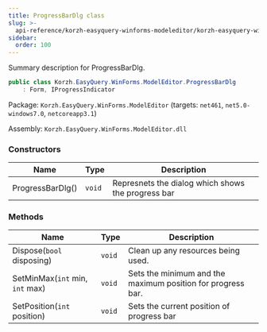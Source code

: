```yaml
---
title: ProgressBarDlg class
slug: >-
  api-reference/korzh-easyquery-winforms-modeleditor/korzh-easyquery-winforms-modeleditor-namespace/progressbardlg-class
sidebar:
  order: 100
---
```


Summary description for ProgressBarDlg.
```csharp
public class Korzh.EasyQuery.WinForms.ModelEditor.ProgressBarDlg
    : Form, IProgressIndicator

```
Package: `Korzh.EasyQuery.WinForms.ModelEditor` (targets: `net461`, `net5.0-windows7.0`, `netcoreapp3.1`)

Assembly: `Korzh.EasyQuery.WinForms.ModelEditor.dll`

### Constructors

| Name | Type | Description | 
| --- | --- | --- | 
| ProgressBarDlg() | `void` | Represnets the dialog which shows the progress bar | 


### Methods

| Name | Type | Description | 
| --- | --- | --- | 
| Dispose(`bool` disposing) | `void` | Clean up any resources being used. | 
| SetMinMax(`int` min, `int` max) | `void` | Sets the minimum and the maximum position for progress bar. | 
| SetPosition(`int` position) | `void` | Sets the current position of progress bar |
